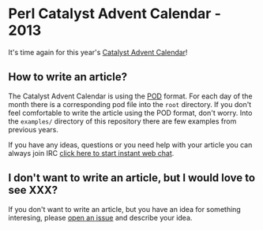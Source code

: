 # Perl Catalyst Advent Calendar - 2013

It's time again for this year's [Catalyst Advent Calendar](http://www.catalystframework.org/calendar/2013/)! 

## How to write an article?

The Catalyst Advent Calendar is using the [POD](http://perldoc.perl.org/perlpod.html) format. 
For each day of the month there is a corresponding pod file into the `root` directory.
If you don't feel comfortable to write the article using the POD format, don't worry. 
Into the `examples/` directory of this repository there are few examples from previous years.

If you have any ideas, questions or you need help with your article you can always join IRC [click here to start instant web chat](http://chat.mibbit.com/#catalyst@irc.perl.org).

## I don't want to write an article, but I would love to see XXX?

If you don't want to write an article, but you have an idea for something interesing, please [open an issue](https://github.com/perl-catalyst/2013-Advent-Staging/issues) and describe your idea.


